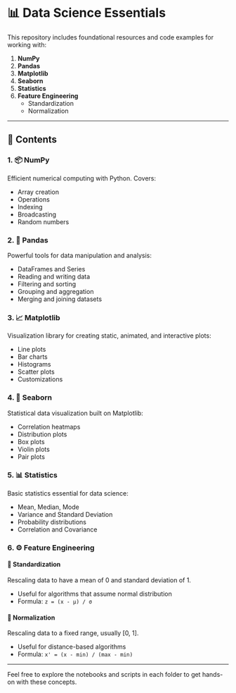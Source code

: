 # 📊 Data Science Essentials

This repository includes foundational resources and code examples for working with:

1. **NumPy**
2. **Pandas**
3. **Matplotlib**
4. **Seaborn**
5. **Statistics**
6. **Feature Engineering**
   - Standardization
   - Normalization

---

## 📁 Contents

### 1. 📦 NumPy
Efficient numerical computing with Python. Covers:
- Array creation
- Operations
- Indexing
- Broadcasting
- Random numbers

### 2. 🧮 Pandas
Powerful tools for data manipulation and analysis:
- DataFrames and Series
- Reading and writing data
- Filtering and sorting
- Grouping and aggregation
- Merging and joining datasets

### 3. 📈 Matplotlib
Visualization library for creating static, animated, and interactive plots:
- Line plots
- Bar charts
- Histograms
- Scatter plots
- Customizations

### 4. 🌈 Seaborn
Statistical data visualization built on Matplotlib:
- Correlation heatmaps
- Distribution plots
- Box plots
- Violin plots
- Pair plots

### 5. 📊 Statistics
Basic statistics essential for data science:
- Mean, Median, Mode
- Variance and Standard Deviation
- Probability distributions
- Correlation and Covariance

### 6. ⚙️ Feature Engineering

#### 🔹 Standardization
Rescaling data to have a mean of 0 and standard deviation of 1.
- Useful for algorithms that assume normal distribution
- Formula: `z = (x - μ) / σ`

#### 🔹 Normalization
Rescaling data to a fixed range, usually [0, 1].
- Useful for distance-based algorithms
- Formula: `x' = (x - min) / (max - min)`

---

Feel free to explore the notebooks and scripts in each folder to get hands-on with these concepts.

